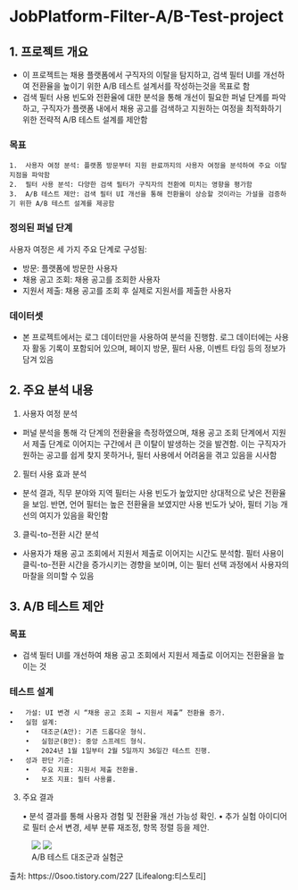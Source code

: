 # JobPlatform-Filter-A/B-Test-project

## 1. 프로젝트 개요


- 이 프로젝트는 채용 플랫폼에서 구직자의 이탈을 탐지하고, 검색 필터 UI를 개선하여 전환율을 높이기 위한 A/B 테스트 설계서를 작성하는것을 목표로 함
- 검색 필터 사용 빈도와 전환율에 대한 분석을 통해 개선이 필요한 퍼널 단계를 파악하고, 구직자가 플랫폼 내에서 채용 공고를 검색하고 지원하는 여정을 최적화하기 위한 전략적 A/B 테스트 설계를 제안함

### 목표

	1.	사용자 여정 분석: 플랫폼 방문부터 지원 완료까지의 사용자 여정을 분석하여 주요 이탈 지점을 파악함
	2.	필터 사용 분석: 다양한 검색 필터가 구직자의 전환에 미치는 영향을 평가함
	3.	A/B 테스트 제안: 검색 필터 UI 개선을 통해 전환율이 상승할 것이라는 가설을 검증하기 위한 A/B 테스트 설계를 제공함


### 정의된 퍼널 단계

사용자 여정은 세 가지 주요 단계로 구성됨:
- 방문: 플랫폼에 방문한 사용자
- 채용 공고 조회: 채용 공고를 조회한 사용자
- 지원서 제출: 채용 공고를 조회 후 실제로 지원서를 제출한 사용자


### 데이터셋

- 본 프로젝트에서는 로그 데이터만을 사용하여 분석을 진행함. 로그 데이터에는 사용자 활동 기록이 포함되어 있으며, 페이지 방문, 필터 사용, 이벤트 타임 등의 정보가 담겨 있음


## 2. 주요 분석 내용

1. 사용자 여정 분석

- 퍼널 분석을 통해 각 단계의 전환율을 측정하였으며, 채용 공고 조회 단계에서 지원서 제출 단계로 이어지는 구간에서 큰 이탈이 발생하는 것을 발견함. 이는 구직자가 원하는 공고를 쉽게 찾지 못하거나, 필터 사용에서 어려움을 겪고 있음을 시사함

2. 필터 사용 효과 분석

- 분석 결과, 직무 분야와 지역 필터는 사용 빈도가 높았지만 상대적으로 낮은 전환율을 보임. 반면, 언어 필터는 높은 전환율을 보였지만 사용 빈도가 낮아, 필터 기능 개선의 여지가 있음을 확인함

3. 클릭-to-전환 시간 분석

- 사용자가 채용 공고 조회에서 지원서 제출로 이어지는 시간도 분석함. 필터 사용이 클릭-to-전환 시간을 증가시키는 경향을 보이며, 이는 필터 선택 과정에서 사용자의 마찰을 의미할 수 있음


## 3. A/B 테스트 제안

### 목표

- 검색 필터 UI를 개선하여 채용 공고 조회에서 지원서 제출로 이어지는 전환율을 높이는 것

### 테스트 설계

	•	가설: UI 변경 시 “채용 공고 조회 → 지원서 제출” 전환율 증가.
	•	실험 설계:
		•	대조군(A안): 기존 드롭다운 형식.
		•	실험군(B안): 중앙 스프레드 형식.
		•	2024년 1월 1일부터 2월 5일까지 36일간 테스트 진행.
	•	성과 판단 기준:
		•	주요 지표: 지원서 제출 전환율.
		•	보조 지표: 필터 사용률.

3. 주요 결과

	•	분석 결과를 통해 사용자 경험 및 전환율 개선 가능성 확인.
	•	추가 실험 아이디어로 필터 순서 변경, 세부 분류 재조정, 항목 정렬 등을 제안.


<figure class="half">  
	<a href="link"><img src="![스크린샷 2024-11-21 오전 11 27 19](https://github.com/user-attachments/assets/fb50ca2d-964b-40bf-8607-ff801da7f5df)"></a>  
	<a href="link"><img src="![스크린샷 2024-11-21 오전 11 27 59](https://github.com/user-attachments/assets/fb2bdcd1-8a19-4b7d-99f1-e0fd1c38bd05)"></a>  
<figcaption>A/B 테스트 대조군과 실험군</figcaption></figure>
출처: https://0soo.tistory.com/227 [Lifealong:티스토리]
